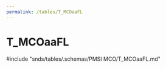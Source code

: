 ```yaml
---
permalink: /tables/T_MCOaaFL
---
```

# T\_MCOaaFL
<!-- SPDX-License-Identifier: MPL-2.0 -->

<!-- ATTENTION : Ne pas supprimer ou modifier la ligne ci-dessous -->
#include "snds/tables/.schemas/PMSI MCO/T_MCOaaFL.md"
<!-- ATTENTION : Ne pas supprimer ou modifier la ligne ci-dessus -->
